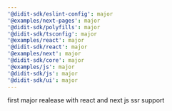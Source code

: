 ```yaml
---
'@didit-sdk/eslint-config': major
'@examples/next-pages': major
'@didit-sdk/polyfills': major
'@didit-sdk/tsconfig': major
'@examples/react': major
'@didit-sdk/react': major
'@examples/next': major
'@didit-sdk/core': major
'@examples/js': major
'@didit-sdk/js': major
'@didit-sdk/ui': major
---
```


first major realease with react and next js ssr support
